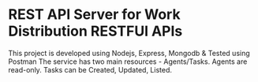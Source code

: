 # REST API Server for Work Distribution RESTFUl APIs

This project is developed using Nodejs, Express, Mongodb & Tested using Postman
The service has two main resources - Agents/Tasks.
Agents are read-only.
Tasks can be Created, Updated, Listed.


